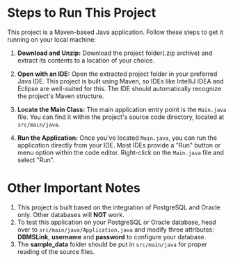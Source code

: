 # Steps to Run This Project

This project is a Maven-based Java application. Follow these steps to get it running on your local machine:

1. **Download and Unzip:**
   Download the project folder(.zip archive) and extract its contents to a location of your choice.

2. **Open with an IDE:**
   Open the extracted project folder in your preferred Java IDE.  This project is built using Maven, so IDEs like IntelliJ IDEA and Eclipse are well-suited for this.  The IDE should automatically recognize the project's Maven structure.

3. **Locate the Main Class:**
   The main application entry point is the `Main.java` file. You can find it within the project's source code directory, located at `src/main/java`. 

4. **Run the Application:**
   Once you've located `Main.java`, you can run the application directly from your IDE.  Most IDEs provide a "Run" button or menu option within the code editor. Right-click on the `Main.java` file and select "Run".


# Other Important Notes
1. This project is built based on the integration of PostgreSQL and Oracle only. Other databases will **NOT** work.
2. To test this application on your PostgreSQL or Oracle database, head over to `src/main/java/Application.java` and modify three 
attributes: **DBMSLink**, **username** and **password** to configure your database.
3. The **sample_data** folder should be put in `src/main/java` for proper reading of the source files.
